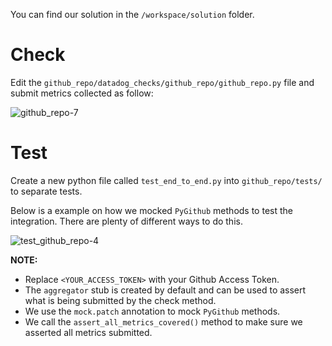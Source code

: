 You can find our solution in the `/workspace/solution` folder.

# Check 

Edit the `github_repo/datadog_checks/github_repo/github_repo.py` file and submit metrics collected as follow:

![github_repo-7](https://raw.githubusercontent.com/gzussa/katacoda/master/dd-workshop-dash-2019/assets/github_repo-7.png)

# Test

Create a new python file called `test_end_to_end.py` into `github_repo/tests/` to separate tests.

Below is a example on how we mocked `PyGithub` methods to test the integration. There are plenty of different ways to do this.

![test_github_repo-4](https://raw.githubusercontent.com/gzussa/katacoda/master/dd-workshop-dash-2019/assets/test_github_repo-4.png)

__NOTE:__
- Replace `<YOUR_ACCESS_TOKEN>` with your Github Access Token.
- The `aggregator` stub is created by default and can be used to assert what is being submitted by the check method.
- We use the `mock.patch` annotation to mock `PyGithub` methods.
- We call the `assert_all_metrics_covered()` method to make sure we asserted all metrics submitted.